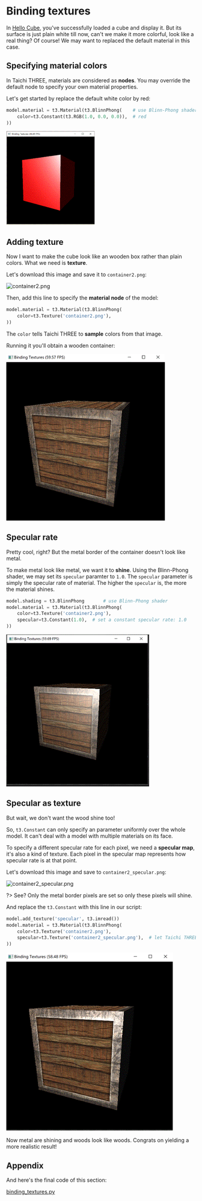 # Binding textures

In [Hello Cube](hello_cube.md), you've successfully loaded a cube and display it.
But its surface is just plain white till now, can't we make it more colorful, look like a real thing?
Of course! We may want to replaced the default material in this case.

## Specifying material colors

In Taichi THREE, materials are considered as **nodes**. You may override the default node to specify your own material properties.

Let's get started by replace the default white color by red:

```py
model.material = t3.Material(t3.BlinnPhong(    # use Blinn-Phong shader
    color=t3.Constant(t3.RGB(1.0, 0.0, 0.0)),  # red
))
```

![3_0](3_0.gif)

## Adding texture

Now I want to make the cube look like an wooden box rather than plain colors. What we need is **texture**.

Let's download this image and save it to `container2.png`:

![container2.png](https://learnopengl.com/img/textures/container2.png)

Then, add this line to specify the **material node** of the model:

```py
model.material = t3.Material(t3.BlinnPhong(
    color=t3.Texture('container2.png'),
))
```

The `color` tells Taichi THREE to **sample** colors from that image.

Running it you'll obtain a wooden container:

![3_1](3_1.gif)

## Specular rate

Pretty cool, right? But the metal border of the container doesn't look like metal.

To make metal look like metal, we want it to **shine**.
Using the Blinn-Phong shader, we may set its `specular` paramter to `1.0`.
The `specular` parameter is simply the specular rate of material.
The higher the `specular` is, the more the material shines.

```py
model.shading = t3.BlinnPhong       # use Blinn-Phong shader
model.material = t3.Material(t3.BlinnPhong(
    color=t3.Texture('container2.png'),
    specular=t3.Constant(1.0),  # set a constant specular rate: 1.0
))
```

![3_2](3_2.gif)

## Specular as texture

But wait, we don't want the wood shine too!

So, `t3.Constant` can only specify an parameter uniformly over the whole model.
It can't deal with a model with multiple materials on its face.

To specify a different specular rate for each pixel, we need a **specular map**, it's also a kind of texture.
Each pixel in the specular map represents how specular rate is at that point.

Let's download this image and save to `container2_specular.png`:

![container2_specular.png](https://learnopengl.com/img/textures/container2_specular.png)

?> See? Only the metal border pixels are set so only these pixels will shine.

And replace the `t3.Constant` with this line in our script:

```py
model.add_texture('specular', t3.imread())
model.material = t3.Material(t3.BlinnPhong(
    color=t3.Texture('container2.png'),
    specular=t3.Texture('container2_specular.png'),  # let Taichi THREE sample specular rate from this texture
))
```

![3_3](3_3.gif)

Now metal are shining and woods look like woods.
Congrats on yielding a more realistic result!


## Appendix

And here's the final code of this section:

[binding_textures.py](_media/binding_textures.py ':include :type=code')